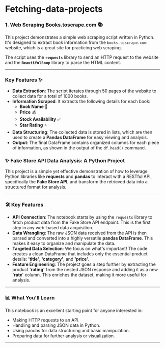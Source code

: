 # Fetching-data-projects

### 1. Web Scraping Books.toscrape.com 📚

This project demonstrates a simple web scraping script written in Python. It's designed to extract book information from the `books.toscrape.com` website, which is a great site for practicing web scraping.

The script uses the **`requests`** library to send an HTTP request to the website and the **`BeautifulSoup`** library to parse the HTML content.

---

### Key Features ✨

* **Data Extraction**: The script iterates through 50 pages of the website to collect data for a total of 1000 books.
* **Information Scraped**: It extracts the following details for each book:
    * **Book Name** 📖
    * **Price** 💰
    * **Stock Availability** ✅
    * **Star Rating** ⭐
* **Data Structuring**: The collected data is stored in lists, which are then used to create a **Pandas DataFrame** for easy viewing and analysis.
* **Output**: The final DataFrame contains organized columns for each piece of information, as shown in the output of the `df.head()` command.

### ✨ Fake Store API Data Analysis: A Python Project

This project is a simple yet effective demonstration of how to leverage Python libraries like **requests** and **pandas** to interact with a RESTful API, specifically the **Fake Store API**, and transform the retrieved data into a structured format for analysis.

-----

### 🛠️ Key Features

  * **API Connection**: The notebook starts by using the `requests` library to fetch product data from the Fake Store API endpoint. This is the first step in any web-based data acquisition.
  * **Data Wrangling**: The raw JSON data received from the API is then parsed and converted into a highly versatile **pandas DataFrame**. This makes it easy to organize and manipulate the data.
  * **Targeted Data Selection**: We focus on what's important\! The code creates a clean DataFrame that includes only the essential product details: **'title'**, **'category'**, and **'price'**.
  * **Feature Engineering**: The project goes a step further by extracting the product **'rating'** from the nested JSON response and adding it as a new **'rate'** column. This enriches the dataset, making it more useful for analysis.

-----

### 📊 What You'll Learn

This notebook is an excellent starting point for anyone interested in:

  * Making HTTP requests to an API.
  * Handling and parsing JSON data in Python.
  * Using pandas for data structuring and basic manipulation.
  * Preparing data for further analysis or visualization.

-----
